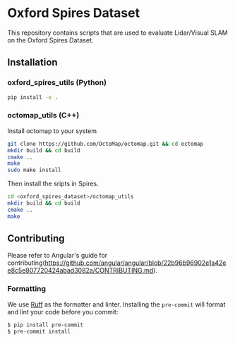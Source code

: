 # Oxford Spires Dataset
This repository contains scripts that are used to evaluate Lidar/Visual SLAM on the Oxford Spires Dataset.

## Installation
### oxford_spires_utils (Python)
```bash
pip install -e .
```

### octomap_utils (C++)
Install octomap to your system
```bash
git clone https://github.com/OctoMap/octomap.git && cd octomap
mkdir build && cd build
cmake ..
make
sudo make install
```
Then install the sripts in Spires.
```bash
cd <oxford_spires_dataset>/octomap_utils
mkdir build && cd build
cmake ..
make
```

## Contributing
Please refer to Angular's guide for contributing(https://github.com/angular/angular/blob/22b96b96902e1a42ee8c5e807720424abad3082a/CONTRIBUTING.md).

### Formatting
We use [Ruff](https://github.com/astral-sh/ruff) as the formatter and linter. Installing the `pre-commit` will format and lint your code before you commit:

```bash
$ pip install pre-commit
$ pre-commit install
```